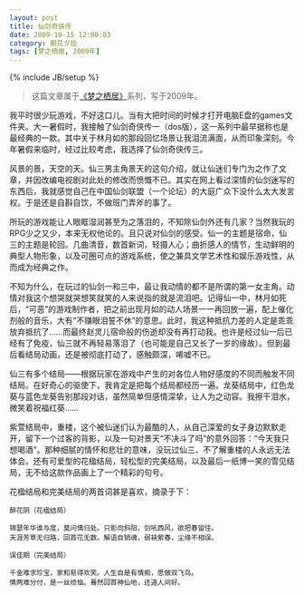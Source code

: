 ```yaml
---
layout: post
title: 仙剑奇侠传
date: 2009-10-15 12:00:03
category: 朝花夕拾
tags: [梦之栖居, 2009年]
---
```

{% include JB/setup %}

> 这篇文章属于[《梦之栖居》](/posts/where-the-dreams-reside/)系列，写于2009年。
	
<!--more-->

我平时很少玩游戏，不好这口儿。当有大把时间的时候才打开电脑E盘的games文件夹。大一暑假时，我接触了仙剑奇侠传一（dos版），这一系列中最早据称也是最经典的一款。其中关于林月如的那段回忆场景让我泪流满面，从而印象深刻。今年暑假来临时，经过比较考虑，我选择了仙剑奇侠传三。

风景的景，天空的天。仙三男主角景天的这句介绍，就让仙迷们专门为之作了文章，并因改编电视剧对此处的修改而愤慨不已。其实在网上看过深情的仙剑迷写的东西后，我就感觉自己在中国仙剑联盟（一个论坛）的大庭广众下没什么太大发言权。于是还是自斟自饮，不做班门弄斧的事了。

所玩的游戏能让人眼眶湿润甚至为之落泪的，不知除仙剑外还有几家？当然我玩的RPG少之又少，本来无权他论的。且只说对仙剑的感受。仙一的主题是宿命，仙三的主题是轮回。几曲清音，数首新词，轻摄人心；曲折感人的情节，生动鲜明的典型人物形象，以及可圈可点的游戏系统，使之兼具文学艺术性和娱乐游戏性，从而成为经典之作。

不知为什么，在玩过的仙剑一和三中，最让我动情的都不是所谓的第一女主角。动情对我这个想哭就哭想笑就笑的人来说指的就是流泪吧。记得仙一中，林月如死后，“可恶”的游戏制作者，把之前出现月如的动人场景一一再回放一遍，配上催化剂般的音乐，大有“不赚眼泪誓不休”的意思。此时，我这种抵抗力差的人定是乖乖放弃抵抗了……而最终赵灵儿宿命般的伤逝却没有再打动我。也许是经过仙一后已经有了免疫，仙三就不再轻易落泪了（也可能是自己又长了一岁的缘故）。但到最后看结局动画，还是被彻底打动了，感触颇深，唏嘘不已。

仙三有多个结局——根据玩家在游戏中产生的对各位人物好感度的不同而触发不同结局。在好奇心的驱使下，我肯定是把每个结局都经历一遍。龙葵结局中，红色龙葵与蓝色龙葵告别那段对话，虽然简单但感情深挚，让人为之动容。我擦干泪水，微笑着祝福红葵……

紫萱结局中，重楼，这个被仙迷们认为最酷的人，从自己深爱的女子身边默默走开，留下一个过客的背影，以及一句对景天“不决斗了吗”的意外回答：“今天我只想喝酒”。那种细腻的情怀和悲壮的意味，没玩过仙三、不了解重楼的人永远无法体会。还有可爱型的花楹结局，轻松型的完美结局，以及最后一纸博一笑的雪见结局，无不给这款作品画上了一个精彩的句号。

花楹结局和完美结局的两首词甚是喜欢，摘录于下：

	醉花阴（花楹结局）

	锦瑟年华谁与度，莫问情归处。只影向斜阳，剑吼西风，欲把春留住。
	天涯芳草无归路，回首花无数。解语自销魂，弱袂萦春，尘缘不相误。

	误佳期（完美结局）

	千金难求珍宝，家和易得欢笑。人生自是有情痴，愿做双飞鸟。
	情两难分付，是一丝烦恼。蓦然回首神仙地，还道人间好。